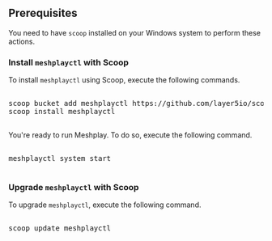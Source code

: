 

## Prerequisites

You need to have `scoop` installed on your Windows system to perform these actions.

### Install `meshplayctl` with Scoop

To install `meshplayctl` using Scoop, execute the following commands.

<pre class="codeblock-pre"><div class="codeblock">
<div class="clipboardjs">scoop bucket add meshplayctl https://github.com/layer5io/scoop-bucket.git
scoop install meshplayctl</div></div>
</pre>

You're ready to run Meshplay. To do so, execute the following command.

<pre class="codeblock-pre"><div class="codeblock">
<div class="clipboardjs">meshplayctl system start</div></div>
</pre>

### Upgrade `meshplayctl` with Scoop

To upgrade `meshplayctl`, execute the following command.

<pre class="codeblock-pre"><div class="codeblock">
<div class="clipboardjs">scoop update meshplayctl</div></div>
</pre>
